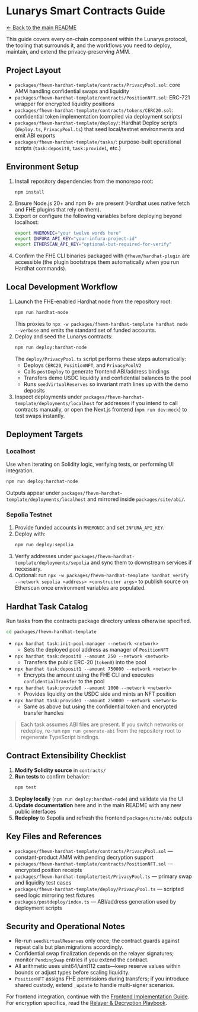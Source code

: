 # Lunarys Smart Contracts Guide

[← Back to the main README](../README.md)

This guide covers every on-chain component within the Lunarys protocol, the tooling that surrounds it, and the workflows you need to deploy, maintain, and extend the privacy-preserving AMM.

## Project Layout
- `packages/fhevm-hardhat-template/contracts/PrivacyPool.sol`: core AMM handling confidential swaps and liquidity
- `packages/fhevm-hardhat-template/contracts/PositionNFT.sol`: ERC-721 wrapper for encrypted liquidity positions
- `packages/fhevm-hardhat-template/contracts/tokens/CERC20.sol`: confidential token implementation (compiled via deployment scripts)
- `packages/fhevm-hardhat-template/deploy/`: Hardhat Deploy scripts (`deploy.ts`, `PrivacyPool.ts`) that seed local/testnet environments and emit ABI exports
- `packages/fhevm-hardhat-template/tasks/`: purpose-built operational scripts (`task:deposit0`, `task:provide1`, etc.)

## Environment Setup
1. Install repository dependencies from the monorepo root:
   ```bash
   npm install
   ```
2. Ensure Node.js 20+ and npm 9+ are present (Hardhat uses native fetch and FHE plugins that rely on them).
3. Export or configure the following variables before deploying beyond localhost:
   ```bash
   export MNEMONIC="your twelve words here"
   export INFURA_API_KEY="your-infura-project-id"
   export ETHERSCAN_API_KEY="optional-but-required-for-verify"
   ```
4. Confirm the FHE CLI binaries packaged with `@fhevm/hardhat-plugin` are accessible (the plugin bootstraps them automatically when you run Hardhat commands).

## Local Development Workflow
1. Launch the FHE-enabled Hardhat node from the repository root:
   ```bash
   npm run hardhat-node
   ```
   This proxies to `npx -w packages/fhevm-hardhat-template hardhat node --verbose` and emits the standard set of funded accounts.
2. Deploy and seed the Lunarys contracts:
   ```bash
   npm run deploy:hardhat-node
   ```
   The `deploy/PrivacyPool.ts` script performs these steps automatically:
   - Deploys `CERC20`, `PositionNFT`, and `PrivacyPoolV2`
   - Calls `postDeploy` to generate frontend ABI/address bindings
   - Transfers demo USDC liquidity and confidential balances to the pool
   - Runs `seedVirtualReserves` so invariant math lines up with the demo deposits
3. Inspect deployments under `packages/fhevm-hardhat-template/deployments/localhost` for addresses if you intend to call contracts manually, or open the Next.js frontend (`npm run dev:mock`) to test swaps instantly.

## Deployment Targets
### Localhost
Use when iterating on Solidity logic, verifying tests, or performing UI integration.
```bash
npm run deploy:hardhat-node
```
Outputs appear under `packages/fhevm-hardhat-template/deployments/localhost` and mirrored inside `packages/site/abi/`.

### Sepolia Testnet
1. Provide funded accounts in `MNEMONIC` and set `INFURA_API_KEY`.
2. Deploy with:
   ```bash
   npm run deploy:sepolia
   ```
3. Verify addresses under `packages/fhevm-hardhat-template/deployments/sepolia` and sync them to downstream services if necessary.
4. Optional: run `npx -w packages/fhevm-hardhat-template hardhat verify --network sepolia <address> <constructor args>` to publish source on Etherscan once environment variables are populated.

## Hardhat Task Catalog
Run tasks from the contracts package directory unless otherwise specified.

```bash
cd packages/fhevm-hardhat-template
```

- `npx hardhat task:init-pool-manager --network <network>`
  - Sets the deployed pool address as manager of `PositionNFT`
- `npx hardhat task:deposit0 --amount 250 --network <network>`
  - Transfers the public ERC-20 (`token0`) into the pool
- `npx hardhat task:deposit1 --amount 750000 --network <network>`
  - Encrypts the amount using the FHE CLI and executes `confidentialTransfer` to the pool
- `npx hardhat task:provide0 --amount 1000 --network <network>`
  - Provides liquidity on the USDC side and mints an NFT position
- `npx hardhat task:provide1 --amount 250000 --network <network>`
  - Same as above but using the confidential token and encrypted transfer handles

> Each task assumes ABI files are present. If you switch networks or redeploy, re-run `npm run generate-abi` from the repository root to regenerate TypeScript bindings.

## Contract Extensibility Checklist
1. **Modify Solidity source** in `contracts/`
2. **Run tests** to confirm behavior:
   ```bash
   npm test
   ```
3. **Deploy locally** (`npm run deploy:hardhat-node`) and validate via the UI
4. **Update documentation** here and in the main README with any new public interfaces
5. **Redeploy** to Sepolia and refresh the frontend `packages/site/abi` outputs

## Key Files and References
- `packages/fhevm-hardhat-template/contracts/PrivacyPool.sol` — constant-product AMM with pending decryption support
- `packages/fhevm-hardhat-template/contracts/PositionNFT.sol` — encrypted position receipts
- `packages/fhevm-hardhat-template/test/PrivacyPool.ts` — primary swap and liquidity test cases
- `packages/fhevm-hardhat-template/deploy/PrivacyPool.ts` — scripted seed logic mirroring test fixtures
- `packages/postdeploy/index.ts` — ABI/address generation used by deployment scripts

## Security and Operational Notes
- Re-run `seedVirtualReserves` only once; the contract guards against repeat calls but plan migrations accordingly.
- Confidential swap finalization depends on the relayer signatures; monitor `PendingSwap` entries if you extend the contract.
- All arithmetic uses uint64/uint112 casts—keep reserve values within bounds or adjust types before scaling liquidity.
- `PositionNFT` assigns FHE permissions during transfers; if you introduce shared custody, extend `_update` to handle multi-signer scenarios.

For frontend integration, continue with the [Frontend Implementation Guide](./frontend.md). For encryption specifics, read the [Relayer & Decryption Playbook](./relayer-and-decryption.md).
